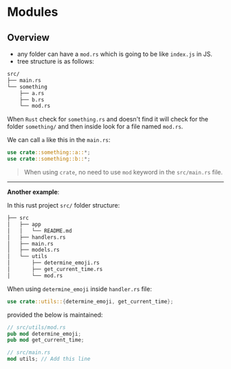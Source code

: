 # Modules

## Overview

- any folder can have a `mod.rs` which is going to be like `index.js` in JS.
- tree structure is as follows:

```bash
src/
├── main.rs
└── something
    ├── a.rs
    ├── b.rs
    └── mod.rs
```

When `Rust` check for `something.rs` and doesn't find it will check for the folder `something/` and then inside look for a file named `mod.rs`.

We can call `a` like this in the `main.rs`:

```rs
use crate::something::a::*;
use crate::something::b::*;
```

> When using `crate`, no need to use `mod` keyword in the `src/main.rs` file.

---

**Another example**:

In this rust project `src/` folder structure:

```sh
├── src
│   ├── app
│   │   └── README.md
│   ├── handlers.rs
│   ├── main.rs
│   ├── models.rs
│   └── utils
│       ├── determine_emoji.rs
│       ├── get_current_time.rs
│       └── mod.rs
```

When using `determine_emoji` inside `handler.rs` file:

```rust
use crate::utils::{determine_emoji, get_current_time};
```

provided the below is maintained:

```rust
// src/utils/mod.rs
pub mod determine_emoji;
pub mod get_current_time;
```

```rust
// src/main.rs
mod utils; // Add this line
```
